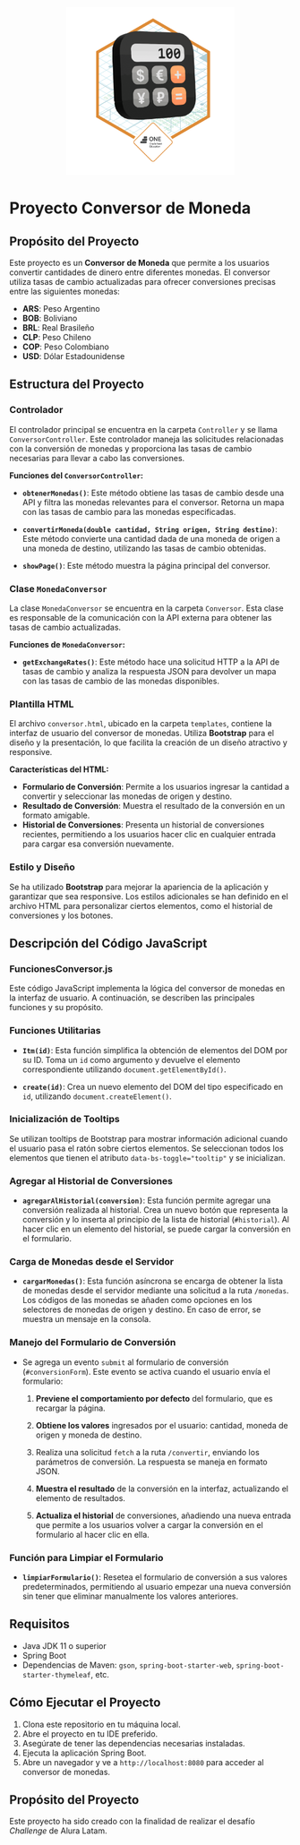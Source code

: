 <p align="center">
  <img src="https://github.com/NELSONBELENO/challenge-ConversorDeMoneda/blob/main/Badge-Conversor.png" alt="Badge Spring" width="300"/>
</p>

# Proyecto Conversor de Moneda

## Propósito del Proyecto

Este proyecto es un **Conversor de Moneda** que permite a los usuarios convertir cantidades de dinero entre diferentes monedas. El conversor utiliza tasas de cambio actualizadas para ofrecer conversiones precisas entre las siguientes monedas:

- **ARS**: Peso Argentino
- **BOB**: Boliviano
- **BRL**: Real Brasileño
- **CLP**: Peso Chileno
- **COP**: Peso Colombiano
- **USD**: Dólar Estadounidense

## Estructura del Proyecto

### Controlador

El controlador principal se encuentra en la carpeta `Controller` y se llama `ConversorController`. Este controlador maneja las solicitudes relacionadas con la conversión de monedas y proporciona las tasas de cambio necesarias para llevar a cabo las conversiones.

**Funciones del `ConversorController`:**

- **`obtenerMonedas()`**: Este método obtiene las tasas de cambio desde una API y filtra las monedas relevantes para el conversor. Retorna un mapa con las tasas de cambio para las monedas especificadas.

- **`convertirMoneda(double cantidad, String origen, String destino)`**: Este método convierte una cantidad dada de una moneda de origen a una moneda de destino, utilizando las tasas de cambio obtenidas.

- **`showPage()`**: Este método muestra la página principal del conversor.

### Clase `MonedaConversor`

La clase `MonedaConversor` se encuentra en la carpeta `Conversor`. Esta clase es responsable de la comunicación con la API externa para obtener las tasas de cambio actualizadas.

**Funciones de `MonedaConversor`:**

- **`getExchangeRates()`**: Este método hace una solicitud HTTP a la API de tasas de cambio y analiza la respuesta JSON para devolver un mapa con las tasas de cambio de las monedas disponibles.

### Plantilla HTML

El archivo `conversor.html`, ubicado en la carpeta `templates`, contiene la interfaz de usuario del conversor de monedas. Utiliza **Bootstrap** para el diseño y la presentación, lo que facilita la creación de un diseño atractivo y responsive.

**Características del HTML:**

- **Formulario de Conversión**: Permite a los usuarios ingresar la cantidad a convertir y seleccionar las monedas de origen y destino.
- **Resultado de Conversión**: Muestra el resultado de la conversión en un formato amigable.
- **Historial de Conversiones**: Presenta un historial de conversiones recientes, permitiendo a los usuarios hacer clic en cualquier entrada para cargar esa conversión nuevamente.

### Estilo y Diseño

Se ha utilizado **Bootstrap** para mejorar la apariencia de la aplicación y garantizar que sea responsive. Los estilos adicionales se han definido en el archivo HTML para personalizar ciertos elementos, como el historial de conversiones y los botones.

## Descripción del Código JavaScript

### FuncionesConversor.js

Este código JavaScript implementa la lógica del conversor de monedas en la interfaz de usuario. A continuación, se describen las principales funciones y su propósito.

### Funciones Utilitarias

- **`Itm(id)`**: Esta función simplifica la obtención de elementos del DOM por su ID. Toma un `id` como argumento y devuelve el elemento correspondiente utilizando `document.getElementById()`.

- **`create(id)`**: Crea un nuevo elemento del DOM del tipo especificado en `id`, utilizando `document.createElement()`.

### Inicialización de Tooltips

Se utilizan tooltips de Bootstrap para mostrar información adicional cuando el usuario pasa el ratón sobre ciertos elementos. Se seleccionan todos los elementos que tienen el atributo `data-bs-toggle="tooltip"` y se inicializan.

### Agregar al Historial de Conversiones

- **`agregarAlHistorial(conversion)`**: Esta función permite agregar una conversión realizada al historial. Crea un nuevo botón que representa la conversión y lo inserta al principio de la lista de historial (`#historial`). Al hacer clic en un elemento del historial, se puede cargar la conversión en el formulario.

### Carga de Monedas desde el Servidor

- **`cargarMonedas()`**: Esta función asíncrona se encarga de obtener la lista de monedas desde el servidor mediante una solicitud a la ruta `/monedas`. Los códigos de las monedas se añaden como opciones en los selectores de monedas de origen y destino. En caso de error, se muestra un mensaje en la consola.

### Manejo del Formulario de Conversión

- Se agrega un evento `submit` al formulario de conversión (`#conversionForm`). Este evento se activa cuando el usuario envía el formulario:

  1. **Previene el comportamiento por defecto** del formulario, que es recargar la página.

  2. **Obtiene los valores** ingresados por el usuario: cantidad, moneda de origen y moneda de destino.

  3. Realiza una solicitud `fetch` a la ruta `/convertir`, enviando los parámetros de conversión. La respuesta se maneja en formato JSON.

  4. **Muestra el resultado** de la conversión en la interfaz, actualizando el elemento de resultados.

  5. **Actualiza el historial** de conversiones, añadiendo una nueva entrada que permite a los usuarios volver a cargar la conversión en el formulario al hacer clic en ella.

### Función para Limpiar el Formulario

- **`limpiarFormulario()`**: Resetea el formulario de conversión a sus valores predeterminados, permitiendo al usuario empezar una nueva conversión sin tener que eliminar manualmente los valores anteriores.

## Requisitos

- Java JDK 11 o superior
- Spring Boot
- Dependencias de Maven: `gson`, `spring-boot-starter-web`, `spring-boot-starter-thymeleaf`, etc.

## Cómo Ejecutar el Proyecto

1. Clona este repositorio en tu máquina local.
2. Abre el proyecto en tu IDE preferido.
3. Asegúrate de tener las dependencias necesarias instaladas.
4. Ejecuta la aplicación Spring Boot.
5. Abre un navegador y ve a `http://localhost:8080` para acceder al conversor de monedas.

## Propósito del Proyecto

Este proyecto ha sido creado con la finalidad de realizar el desafío *Challenge* de Alura Latam.
